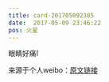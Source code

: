 ```yaml
---
title: card-201705092305
date:  2017-05-09 23:46:22
pos: 火星
---
```

眼睛好痛<span class="url-icon"><img alt=[污] src="https://h5.sinaimg.cn/m/emoticon/icon/default/d_wu-374e5572e8.png" style="width:1em; height:1em;" /></span> 

来源于个人weibo：[原文链接](https://m.weibo.cn/status/F2mLUw74r?mblogid=F2mLUw74r)
